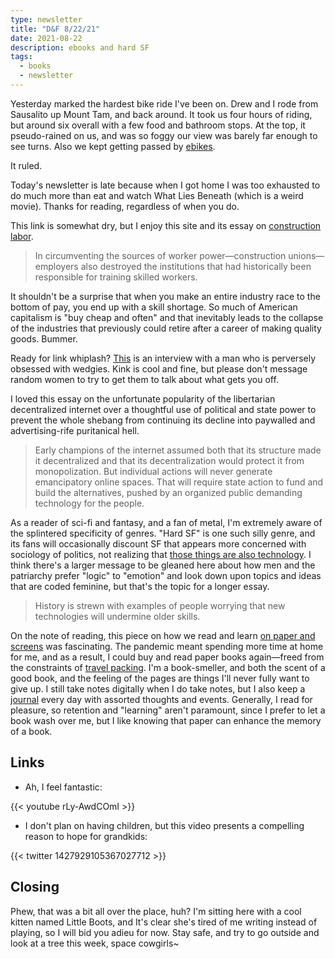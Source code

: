 ```yaml
---
type: newsletter
title: "D&F 8/22/21"
date: 2021-08-22
description: ebooks and hard SF
tags:
  - books
  - newsletter
---
```


Yesterday marked the hardest bike ride I've been on. Drew and I rode from Sausalito up Mount Tam, and back around. It took us four hours of riding, but around six overall with a few food and bathroom stops. At the top, it pseudo-rained on us, and was so foggy our view was barely far enough to see turns. Also we kept getting passed by [ebikes](https://craigmod.com/ridgeline/126/).

It ruled.

Today's newsletter is late because when I got home I was too exhausted to do much more than eat and watch What Lies Beneath (which is a weird movie). Thanks for reading, regardless of when you do.

This link is somewhat dry, but I enjoy this site and its essay on [construction labor](https://phenomenalworld.org/analysis/construction-labor-shortage).

> In circumventing the sources of worker power—construction unions—employers also destroyed the institutions that had historically been responsible for training skilled workers.

It shouldn't be a surprise that when you make an entire industry race to the bottom of pay, you end up with a skill shortage. So much of American capitalism is "buy cheap and often" and that inevitably leads to the collapse of the industries that previously could retire after a career of making quality goods. Bummer.

Ready for link whiplash? [This](https://guessilldie.substack.com/p/an-interview-with-a-man-who-sends) is an interview with a man who is perversely obsessed with wedgies. Kink is cool and fine, but please don't message random women to try to get them to talk about what gets you off. 

I loved this essay on the unfortunate popularity of the libertarian decentralized internet over a thoughtful use of political and state power to prevent the whole shebang from continuing its decline into paywalled and advertising-rife puritanical hell.

> Early champions of the internet assumed both that its structure made it decentralized and that its decentralization would protect it from monopolization.
> But individual actions will never generate emancipatory online spaces. That will require state action to fund and build the alternatives, pushed by an organized public demanding technology for the people.

As a reader of sci-fi and fantasy, and a fan of metal, I'm extremely aware of the splintered specificity of genres. "Hard SF" is one such silly genre, and its fans will occasionally discount SF that appears more concerned with sociology of politics, not realizing that [those things are also technology](http://www.ursulakleguinarchive.com/Note-Technology.html). I think there's a larger message to be gleaned here about how men and the patriarchy prefer "logic" to "emotion" and look down upon topics and ideas that are coded feminine, but that's the topic for a longer essay.

> History is strewn with examples of people worrying that new technologies will undermine older skills.

On the note of reading, this piece on how we read and learn [on paper and screens](https://kappanonline.org/reading-digital-age/) was fascinating. The pandemic meant spending more time at home for me, and as a result, I could buy and read paper books again—freed from the constraints of [travel packing](https://www.brookshelley.com/posts/2020-03-16-traveling-during-a-pandemic/). I'm a book-smeller, and both the scent of a good book, and the feeling of the pages are things I'll never fully want to give up. I still take notes digitally when I do take notes, but I also keep a [journal](https://www.1101.com/store/techo/en/2021/pc/detail_cover/wb21_classicshbk/) every day with assorted thoughts and events. Generally, I read for pleasure, so retention and "learning" aren't paramount, since I prefer to let a book wash over me, but I like knowing that paper can enhance the memory of a book.

## Links

- Ah, I feel fantastic:

{{< youtube rLy-AwdCOmI >}}

- I don't plan on having children, but this video presents a compelling reason to hope for grandkids:

{{< twitter 1427929105367027712 >}}

## Closing

Phew, that was a bit all over the place, huh? I'm sitting here with a cool kitten named Little Boots, and It's clear she's tired of me writing instead of playing, so I will bid you adieu for now. Stay safe, and try to go outside and look at a tree this week, space cowgirls~